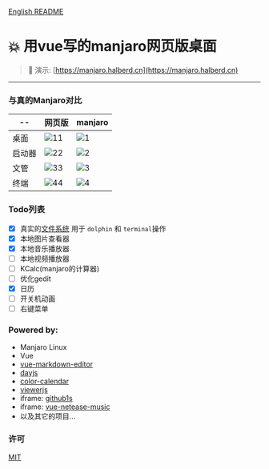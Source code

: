 [English README](https://github.com/yunyuyuan/vue3-manjaro-ui/blob/master/README.md)

# 💥 用vue写的manjaro网页版桌面
                

> 🚀 演示: [https://manjaro.halberd.cn](https://manjaro.halberd.cn)
---
### 与真的Manjaro对比

 -- | 网页版 | manjaro
|----|-----|--------|
|桌面|![11](https://github.com/yunyuyuan/vue3-manjaro-ui/blob/master/compare/fake/1.png)|![1](https://github.com/yunyuyuan/vue3-manjaro-ui/blob/master/compare/real/1.png)
|启动器|![22](https://github.com/yunyuyuan/vue3-manjaro-ui/blob/master/compare/fake/2.png)|![2](https://github.com/yunyuyuan/vue3-manjaro-ui/blob/master/compare/real/2.png)
|文管|![33](https://github.com/yunyuyuan/vue3-manjaro-ui/blob/master/compare/fake/3.png)|![3](https://github.com/yunyuyuan/vue3-manjaro-ui/blob/master/compare/real/3.png)
|终端|![44](https://github.com/yunyuyuan/vue3-manjaro-ui/blob/master/compare/fake/4.png)|![4](https://github.com/yunyuyuan/vue3-manjaro-ui/blob/master/compare/real/4.png)

### Todo列表
- [x] 真实的[文件系统](https://github.com/yunyuyuan/vue3-manjaro-ui/tree/master/public/dolphin-files) 用于 `dolphin` 和 `terminal`操作
- [x] 本地图片查看器
- [x] 本地音乐播放器
- [ ] 本地视频播放器
- [ ] KCalc(manjaro的计算器)
- [ ] 优化gedit
- [x] 日历
- [ ] 开关机动画
- [ ] 右键菜单

### Powered by:
* Manjaro Linux
* Vue
* [vue-markdown-editor](https://github.com/code-farmer-i/vue-markdown-editor)
* [dayjs](https://github.com/iamkun/dayjs)
* [color-calendar](https://github.com/yunyuyuan/color-calendar)
* [viewerjs](https://github.com/fengyuanchen/viewerjs)
* iframe: [github1s](https://github1s.com)
* iframe: [vue-netease-music](https://github.com/sl1673495/vue-netease-music)
* 以及其它的项目...

### 许可

[MIT](https://github.com/yunyuyuan/vue3-manjaro-ui/blob/master/LICENSE)
